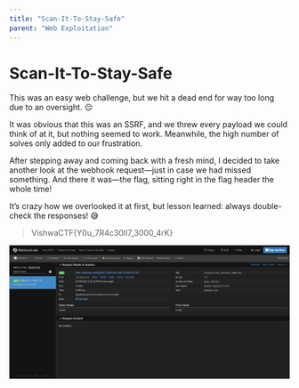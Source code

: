 ```yaml
---
title: "Scan-It-To-Stay-Safe"
parent: "Web Exploitation"
---
```


# Scan-It-To-Stay-Safe
This was an easy web challenge, but we hit a dead end for way too long due to an oversight. 😔

It was obvious that this was an SSRF, and we threw every payload we could think of at it, but nothing seemed to work. Meanwhile, the high number of solves only added to our frustration.

After stepping away and coming back with a fresh mind, I decided to take another look at the webhook request—just in case we had missed something. And there it was—the flag, sitting right in the flag header the whole time!

It’s crazy how we overlooked it at first, but lesson learned: always double-check the responses! 😅
> VishwaCTF{Y0u_7R4c30lI7_3000_4rK}

![Webhook](./webhook.png)
